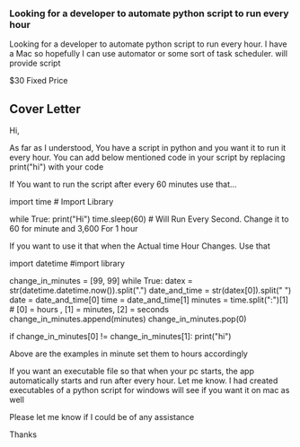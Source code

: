 ### Looking for a developer to automate python script to run every hour

Looking for a developer to automate python script to run every hour. I have a Mac so hopefully I can use automator or some sort of task scheduler. will provide script

$30 Fixed Price

## Cover Letter
Hi,

As far as I understood, You have a script in python and you want it to run it every hour. You can add below mentioned code in your script by replacing print("hi") with your code

If You want to run the script after every 60 minutes use that...

import time # Import Library

while True:
print("Hi")
time.sleep(60) # Will Run Every Second. Change it to 60 for minute and 3,600 For 1 hour

If you want to use it that when the Actual time Hour Changes. Use that

import datetime #import library

change_in_minutes = [99, 99]
while True:
datex = str(datetime.datetime.now()).split(".")
date_and_time = str(datex[0]).split(" ")
date = date_and_time[0]
time = date_and_time[1]
minutes = time.split(":")[1] # [0] = hours , [1] = minutes, [2] = seconds
change_in_minutes.append(minutes)
change_in_minutes.pop(0)

if change_in_minutes[0] != change_in_minutes[1]:
print("hi")

Above are the examples in minute set them to hours accordingly

If you want an executable file so that when your pc starts, the app automatically starts and run after every hour. Let me know. I had created executables of a python script for windows will see if you want it on mac as well

Please let me know if I could be of any assistance

Thanks